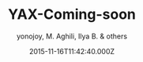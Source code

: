 ---
title: YAX-Coming-soon
github: https://github.com/yonojoy/YAX-Coming-soon-Jekyll-Template
demo: >-
  https://www.behance.net/gallery/18421675/Free-Bootstrap-Psd-Coming-Soon-Template
author: yonojoy, M. Aghili, Ilya B. & others
ssg:
  - Jekyll
cms:
  - No Cms
date: 2015-11-16T11:42:40.000Z
description: Free HTML5 CSS3 Coming Soon Jekyll Template
stale: true
---